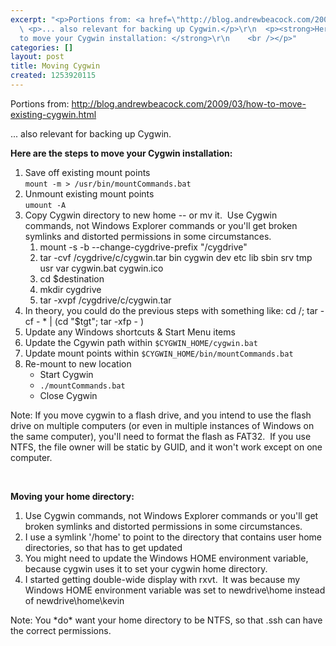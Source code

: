 ```yaml
---
excerpt: "<p>Portions from: <a href=\"http://blog.andrewbeacock.com/2009/03/how-to-move-existing-cygwin.html\">http://blog.andrewbeacock.com/2009/03/how-to-move-existing-cygwin.html</a>&nbsp;</p>\r\n
  \ <p>... also relevant for backing up Cygwin.</p>\r\n  <p><strong>Here are the steps
  to move your Cygwin installation: </strong>\r\n    <br /></p>"
categories: []
layout: post
title: Moving Cygwin
created: 1253920115
---
```

<p>Portions from: <a href="http://blog.andrewbeacock.com/2009/03/how-to-move-existing-cygwin.html">http://blog.andrewbeacock.com/2009/03/how-to-move-existing-cygwin.html</a>&nbsp;</p>
  <p>... also relevant for backing up Cygwin.</p>
  <p><strong>Here are the steps to move your Cygwin installation: </strong>
    <br /></p>
  <ol>
    <li>Save off existing mount points 
      <br /><code>mount -m &gt; /usr/bin/mountCommands.bat</code></li>
    <li>Unmount existing mount points 
      <br /><code>umount -A</code></li>
    <li>Copy Cygwin directory to new home -- or mv it.&nbsp; Use Cygwin commands, not Windows Explorer commands or you'll get broken symlinks and distorted permissions in some circumstances.&nbsp;&nbsp; 
      <ol>
        <li>mount -s -b --change-cygdrive-prefix &quot;/cygdrive&quot; </li>
        <li>tar -cvf /cygdrive/c/cygwin.tar bin cygwin dev etc lib sbin srv tmp usr var cygwin.bat cygwin.ico </li>
        <li>cd $destination </li>
        <li>mkdir cygdrive </li>
        <li>tar -xvpf /cygdrive/c/cygwin.tar </li>
      </ol>
    </li>
    <li>In theory, you could do the previous steps with something like: cd /; tar -cf - * | (cd &quot;$tgt&quot;; tar -xfp - ) </li>
    <li>Update any Windows shortcuts &amp; Start Menu items </li>
    <li>Update the Cgywin path within <code>$CYGWIN_HOME/cygwin.bat</code></li>
    <li>Update mount points within <code>$CYGWIN_HOME/bin/mountCommands.bat</code></li>
    <li>Re-mount to new location 
      <ul>
        <li>Start Cygwin </li>
        <li><code>./mountCommands.bat</code></li>
        <li>Close Cygwin </li>
      </ul>
    </li>
  </ol>
  <p>Note: If you move cygwin to a flash drive, and you intend to use the flash drive on multiple computers (or even in multiple instances of Windows on the same computer), you'll need to format the flash as FAT32.&nbsp; If you use NTFS, the file owner will be static by GUID, and it won't work except on one computer.</p>
  <p>&nbsp;</p>
  <p><strong>Moving your home directory:</strong></p>
  <ol>
    <li>Use Cygwin commands, not Windows Explorer commands or you'll get broken symlinks and distorted permissions in some circumstances. </li>
    <li>I use a symlink '/home' to point to the directory that contains user home directories, so that has to get updated </li>
    <li>You might need to update the Windows HOME environment variable, because cygwin uses it to set your cygwin home directory. </li>
    <li>I started getting double-wide display with rxvt.&nbsp; It was because my Windows HOME environment variable was set to newdrive\home instead of newdrive\home\kevin </li>
  </ol>
  <p>Note: You *do* want your home directory to be NTFS, so that .ssh can have the correct permissions.</p>
